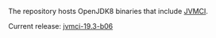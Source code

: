 The repository hosts OpenJDK8 binaries that include [JVMCI](https://github.com/graalvm/graal-jvmci-8).

Current release: [jvmci-19.3-b06](https://github.com/graalvm/openjdk8-jvmci-builder/releases/tag/jvmci-19.3-b06)
